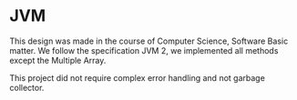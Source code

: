 # JVM

This design was made in the course of Computer Science, Software Basic matter.
We follow the specification JVM 2, we implemented all methods except the Multiple Array.

This project did not require complex error handling and not garbage collector.
